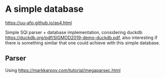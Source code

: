 # A simple database

https://uu-afp.github.io/as4.html

Simple SQl parser + database implementation,
considering duckdb https://duckdb.org/pdf/SIGMOD2019-demo-duckdb.pdf, also interesting if there 
is something similar that one could achieve with this
simple database.


## Parser

Using https://markkarpov.com/tutorial/megaparsec.html

